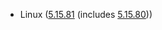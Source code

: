- Linux ([5.15.81](https://git.kernel.org/pub/scm/linux/kernel/git/stable/linux.git/tag/?h=v5.15.81) (includes [5.15.80](https://lwn.net/Articles/916003)))

